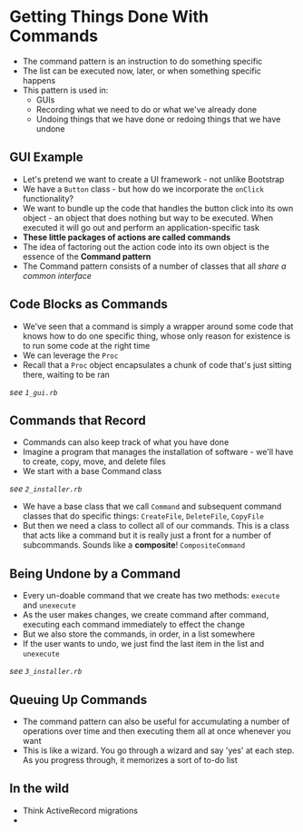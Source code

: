 # Getting Things Done With Commands

* The command pattern is an instruction to do something specific
* The list can be executed now, later, or when something specific happens
* This pattern is used in:
  - GUIs
  - Recording what we need to do or what we've already done
  - Undoing things that we have done or redoing things that we have undone


## GUI Example

* Let's pretend we want to create a UI framework - not unlike Bootstrap
* We have a `Button` class - but how do we incorporate the `onClick` functionality?
* We want to bundle up the code that handles the button click into its own object - an object that does nothing but way to be executed. When executed it will go out and perform an application-specific task
* **These little packages of actions are called commands**
* The idea of factoring out the action code into its own object is the essence of the **Command pattern**
* The Command pattern consists of a number of classes that all _share a common interface_

## Code Blocks as Commands

* We've seen that a command is simply a wrapper around some code that knows how to do one specific thing, whose only reason for existence is to run some code at the right time
* We can leverage the `Proc`
* Recall that a `Proc` object encapsulates a chunk of code that's just sitting there, waiting to be ran

*see `1_gui.rb`*

## Commands that Record

* Commands can also keep track of what you have done
* Imagine a program that manages the installation of software - we'll have to create, copy, move, and delete files
* We start with a base Command class

*see `2_installer.rb`*

* We have a base class that we call `Command` and subsequent command classes that do specific things: `CreateFile`, `DeleteFile`, `CopyFile`
* But then we need a class to collect all of our commands. This is a class that acts like a command but it is really just a front for a number of subcommands. Sounds like a **composite**! `CompositeCommand`

## Being Undone by a Command

* Every un-doable command that we create has two methods: `execute` and `unexecute`
* As the user makes changes, we create command after command, executing each command immediately to effect the change
* But we also store the commands, in order, in a list somewhere
* If the user wants to undo, we just find the last item in the list and `unexecute`

*see `3_installer.rb`*

## Queuing Up Commands

* The command pattern can also be useful for accumulating a number of operations over time and then executing them all at once whenever you want
* This is like a wizard. You go through a wizard and say 'yes' at each step. As you progress through, it memorizes a sort of to-do list

## In the wild

* Think ActiveRecord migrations
*

